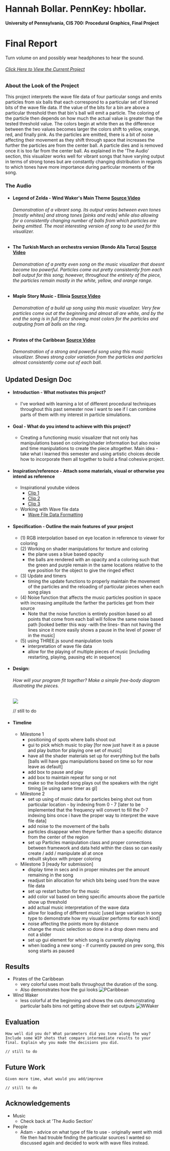 Hannah Bollar. PennKey: hbollar.
======================

**University of Pennsylvania, CIS 700: Procedural Graphics, Final Project**

# Final Report

Turn volume on and possibly wear headphones to hear the sound.

###### [Click Here to View the Current Project](https://hanbollar.github.io/Final-Project/)

### About the Look of the Project

This project interprets the wave file data of four particular songs and emits particles from six balls that each correspond to a particular set of binned bits of the wave file data. If the value of the bits for a bin are above a particular threshold then that bin's ball will emit a particle. The coloring of the particle then depends on how much the actual value is greater than the tested threshold value. The colors begin at white then as the difference between the two values becomes larger the colors shift to yellow, orange, red, and finally pink. As the particles are emitted, there is a bit of noise affecting their movement as they shift through space that increases the further the particles are from the center ball. A particle dies and is removed once it is too far from the center ball. As explained in the 'The Audio' section, this visualizer works well for vibrant songs that have varying output in terms of strong tones but are constantly changing distribution in regards to which tones have more importance during particular moments of the song.

### The Audio

- #### Legend of Zelda - Wind Waker's Main Theme [Source Video](https://www.youtube.com/watch?v=gEoU70DXr90)
  ###### Demonstration of a vibrant song. Its output varies between even tones [mostly whites] and strong tones [pinks and reds] while also allowing for a consistently changing number of balls from which particles are being emitted. The most interesting version of song to be used for this visualizer.

- #### The Turkish March an orchestra version (Rondo Alla Turca) [Source Video](https://www.youtube.com/watch?v=se_Swf7-68M)
  ###### Demonstration of a pretty even song on the music visualizer that doesnt become too powerful. Particles come out pretty consistently from each ball output for this song; however, throughout the entirety of the piece, the particles remain mostly in the white, yellow, and orange range.

- #### Maple Story Music - Ellinia [Source Video](https://www.youtube.com/watch?v=_M-ytoRguS8)
  ###### Demonstration of a build up song using this music visualizer. Very few particles come out at the beginning and almost all are white, and by the end the song is in full force showing most colors for the particles and outputing from all balls on the ring.

- #### Pirates of the Caribbean [Source Video](https://www.youtube.com/watch?v=27mB8verLK8)
  ###### Demonstration of a strong and powerful song using this music visualizer. Shows strong color variation from the particles and particles almost consistently come out of each ball.

## Updated Design Doc

- #### Introduction - What motivates this project?

  * I've worked with learning a lot of different procedural techniques throughout this past semester now I want to see if I can combine parts of them with my interest in particle simulations.

- #### Goal - What do you intend to achieve with this project?

  * Creating a functioning music visualizer that not only has manipulations based on coloring/shader information but also noise and time manipulations to create the piece altogether. Main idea - take what i learned this semester and using artistic choices decide how to incorporate them all together to build a final cohesive project.

- #### Inspiration/reference - Attach some materials, visual or otherwise you intend as reference

  * Inspirational youtube videos
    - [Clip 1](https://www.youtube.com/watch?v=fpViZkhpPHk&list=PL_2OwBBRw9hDSXyaIPrCeKUCNnCrHAHEn)
    - [Clip 2](https://www.youtube.com/watch?v=KiRLdhnDKwc&list=PL_2OwBBRw9hDSXyaIPrCeKUCNnCrHAHEn&index=14)
    - [Clip 3](https://www.youtube.com/watch?v=82Q6DRqf9H4&list=PL_2OwBBRw9hDKSZvusG6aBFh6bx32E9i5)
  * Working with Wave file data 
    - [Wave File Data Formatting](https://blogs.msdn.microsoft.com/dawate/2009/06/23/intro-to-audio-programming-part-2-demystifying-the-wav-format/)

- #### Specification - Outline the main features of your project

  * (1) RGB interpolation based on eye location in reference to viewer for coloring
  * (2) Working on shader manipulations for texture and coloring
    - the plane uses a blue based opacity
    - the balls are rendered with an opacity and a coloring such that the green and purple remain in the same locations relative to the eye position for the object to give the ringed effect
  * (3) Update and timers
    - timing the update functions to properly maintain the movement of the particles and the reloading of particular pieces when each song plays
  * (4) Noise function that affects the music particles position in space with increasing amplitude the farther the particles get from their source
    - Note that the noise function is entirely position based so all points that come from each ball will follow the same noise based path [looked better this way -with the lines- than not having the lines since it more easily shows a pause in the level of power of in the music]
  * (5) using THREE.js sound manipulation tools
    - interpretation of wave file data
    - allow for the playing of multiple pieces of music [including restarting, playing, pausing etc in sequence]

- #### Design:
  ###### How will your program fit together? Make a simple free-body diagram illustrating the pieces.
  ![](./images/PicOfFileSetup.png)

  // still to do 

- #### Timeline

  * Milestone 1
    - positioning of spots where balls shoot out
    - gui to pick which music to play [for now just have it as a pause and play button for playing one set of music]
    - have all the shader materials set up for everything but the balls [balls will have gpu manipulations based on time so for now leave as default]
    - add box to pause and play
    - add box to maintain repeat for song or not
    - make so the loaded song plays out the speakers with the right timing [ie using same timer as gl]
  * Milestone 2
    - set up using of music data for particles being shot out from particular location - by indexing from 0 - 7 [later to be implemented that the frequency will convert to fill the 0-7 indexing bins once i have the proper way to interpret the wave file data]
    - add noise to the movement of the balls
    - particles disappear when theyre farther than a specific distance from the center of the region
    - set up Particles manipulation class and proper connections between framework and data held within the class so can easily create / add / manipulate all at once
    - rebuilt skybox with proper coloring
  * Milestone 3 [ready for submission]
    - display time in secs and in proper minutes per the amount remaining in the song
    - readjust bin allocation for which bits being used from the wave file data
    - set up restart button for the music
    - add color val based on being specific amounts above the particle show up threshold
    - add actual music interpretation of the wave data
    - allow for loading of different music [used large variation in song type to demonstrate how my visualizer performs for each kind]
    - noise affecting the points more by distance
    - change the music selection so done in a drop down menu and not a slider
    - set up gui element for which song is currently playing
    - when loading a new song - if currently paused on prev song, this song starts as paused

## Results
  * Pirates of the Caribbean
    - very colorful uses most balls throughout the duration of the song.
    - Also demonstrates how the gui looks
  ![PCaribbean][imgP]
  * Wind Waker
    - less colorful at the beginning and shows the cuts demonstrating particular balls bins not getting above their set outputs
  ![WWaker][imgW]

## Evaluation
    How well did you do? What parameters did you tune along the way? Include some WIP shots that compare intermediate results to your final. Explain why you made the decisions you did.

    // still to do 

## Future Work
    Given more time, what would you add/improve

    // still to do 

## Acknowledgements
  * Music
    - Check back at 'The Audio Section'
  * People
    - Adam - advice on what type of file to use - originally went with midi file then had trouble finding the particular sources I wanted so discussed again and decided to work with wave files instead.

[imgP]: ./images/pCandGui.png "ImageP"
[imgW]: ./images/windW.png "ImageW"